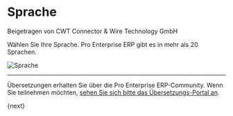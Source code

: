 # Sprache
<span class="text-muted contributed-by">Beigetragen von CWT Connector & Wire Technology GmbH</span>

Wählen Sie Ihre Sprache. Pro Enterprise ERP gibt es in mehr als 20 Sprachen.

<img alt="Sprache" class="screenshot" src="/docs/assets/img/setup-wizard/step-1.png">

---

Übersetzungen erhalten Sie über die Pro Enterprise ERP-Community. Wenn Sie teilnehmen möchten, [sehen Sie sich bitte das Übersetzungs-Portal an](https://translate.enterprise.plus.co.zm).

{next}
